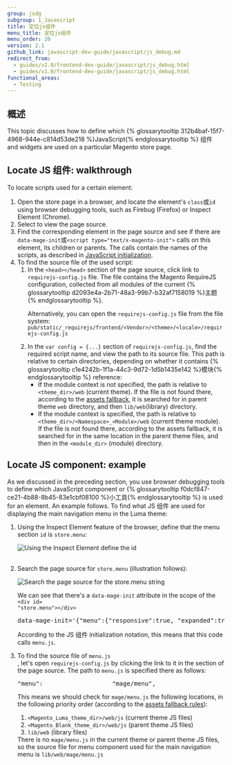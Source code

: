 ```yaml
---
group: jsdg
subgroup: 1_Javascript
title: 定位js组件
menu_title: 定位js组件
menu_order: 20
version: 2.1
github_link: javascript-dev-guide/javascript/js_debug.md
redirect_from:
  - guides/v2.0/frontend-dev-guide/javascript/js_debug.html
  - guides/v1.0/frontend-dev-guide/javascript/js_debug.html
functional_areas:
  - Testing
---
```


<h2 id="js_debug_overview">概述</h2>

This topic discusses how to define which {% glossarytooltip 312b4baf-15f7-4968-944e-c814d53de218 %}JavaScript{% endglossarytooltip %} 组件 and widgets are used on a particular Magento store page.


<h2 id="locate_widget">Locate JS 组件: walkthrough</h2>

To locate scripts used for a certain element:

<ol>
<li>Open the store page in a browser, and locate the element's <code>class</code>或<code>id</code> using browser debugging tools, such as Firebug (Firefox) or Inspect Element (Chrome).</li>

<li>Select to view the page source.</li>
<li>Find the corresponding element in the page source and see if there are <code>data-mage-init</code>或<code>&lt;script type=&quot;text/x-magento-init&quot;&gt;</code> calls on this element, its children or parents. The calls contain the names of the scripts, as described in <a href="{{ site.baseurl }}/videos/fundamentals/add-a-javascript-module/" target="_blank">JavaScript initialization</a>. 
</li>
<li>
To find the source file of the used script:
<ol>
<li>In the <code>&lt;head&gt;&lt;/head&gt;</code> section of the page source, click link to <code>requirejs-config.js</code> file. The file contains the Magento RequireJS configuration, collected from all modules of the current {% glossarytooltip d2093e4a-2b71-48a3-99b7-b32af7158019 %}主题{% endglossarytooltip %}.
<div class="bs-callout bs-callout-info" id="info">
<span class="glyphicon-class">
<p>Alternatively, you can open the <code>requirejs-config.js</code> file from the file system: <code>pub/static/_requirejs/frontend/&lt;Vendor&gt;/&lt;theme&gt;/&lt;locale&gt;/requirejs-config.js</code></p></span>
</div>
</li>
<li>In the <code>var config = {...}</code> section of <code>requirejs-config.js</code>, find the required script name, and view the path to its source file. This path is relative to certain directories, depending on whether it contains {% glossarytooltip c1e4242b-1f1a-44c3-9d72-1d5b1435e142 %}模块{% endglossarytooltip %} reference:
<ul>
<li>If the module context is not specified, the path is relative to <code>&lt;theme_dir&gt;/web</code> (current theme). If the file is not found there, according to the <a href="{{ page.baseurl }}/frontend-dev-guide/themes/theme-inherit.html#theme-inherit-static">assets fallback</a>, it is searched for in parent theme <code>web</code> directory, and then <code>lib/web</code>(library) directory.</li>

<li>If the module context is specified, the path is relative to  <code>&lt;theme_dir&gt;/&lt;Namespace&gt;_&lt;Module&gt;/web</code> (current theme module). If the file is not found there, according to the assets fallback, it is searched for in the same location in the parent theme files, and then in the <code>&lt;module_dir&gt;</code> (module) directory.</li>

</ul>
</li>
</ol>
</li>
</ol>


<h2>Locate JS component: example</h2>

As we discussed in the preceding section, you use browser debugging tools to define which JavaScript component or {% glossarytooltip f0dcf847-ce21-4b88-8b45-83e1cbf08100 %}小工具{% endglossarytooltip %} is used for an element. An example follows.
To find what JS 组件 are used for displaying the main navigation menu in the Luma theme:

<ol>
<li>Using the Inspect Element feature of the browser, define that the menu section <code>id</code> is <code>store.menu</code>:

<p>
<img src="{{ site.baseurl }}/common/images/fdg_js_debug1.png" alt="Using the Inspect Element define the id">
</p>


</li>
<br>
<li>Search the page source for <code>store.menu</code> (illustration follows):
<p>
<img src="{{ site.baseurl }}/common/images/fdg_js_debug2.png" alt="Search the page source for the store.menu string">
</p>

We can see that there's a <code>data-mage-init</code> attribute in the scope of the <code>&lt;div id= &quot;store.menu&quot;&gt;&lt;/div&gt;</code>

<pre>
data-mage-init='{"menu":{"responsive":true, "expanded":true, "position":{"my":"left top","at":"left bottom"}}}'
</pre>

According to the JS 组件 initialization notation, this means that this code calls <code>menu.js</code>.
</li>
<li>To find the source file of <code>menu.js</code></li>, let's open <code>requirejs-config.js</code> by clicking the link to it in the <head></head> section of the page source. The path to <code>menu.js</code> is specified there as follows:
<pre>
"menu":                   "mage/menu",
</pre>

This means we should check for <code>mage/menu.js</code> the following locations, in the following priority order (according to the <a href="{{ page.baseurl }}/frontend-dev-guide/themes/theme-inherit.html#theme-inherit-static">assets fallback rules</a>):
<ol>
<li><code>&lt;Magento_Luma_theme_dir&gt;/web/js</code> (current theme JS files)</li>
<li><code>&lt;Magento_Blank_theme_dir&gt;/web/js</code> (parent theme JS files)</li>
<li><code>lib/web</code> (library files)</li>
</ol>
There is no <code>mage/menu.js</code> in the current theme or parent theme JS files, so the source file for menu component used for the main navigation menu is <code>lib/web/mage/menu.js</code>
</ol>
